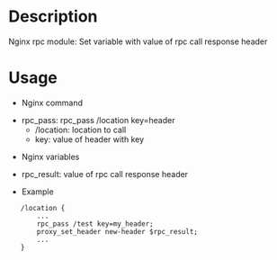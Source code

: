Description
===========
Nginx rpc module: Set variable with value of rpc call response header

Usage
=====

* Nginx command
 - rpc_pass: rpc_pass /location key=header
	- /location: location to call
	- key: value of header with key

* Nginx variables
 - rpc_result: value of rpc call response header
  
* Example
```
   /location {
	   ...
	   rpc_pass /test key=my_header;
	   proxy_set_header new-header $rpc_result;
	   ...
   }
```
